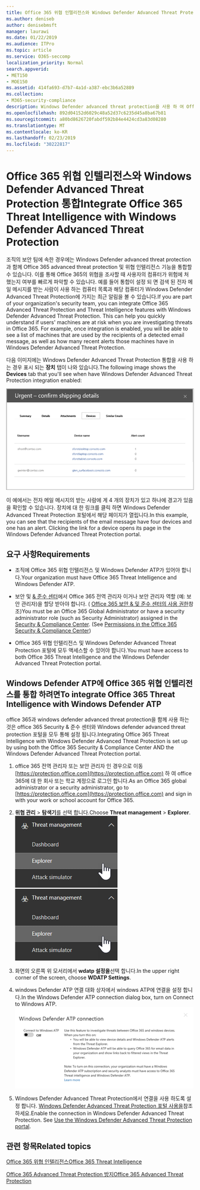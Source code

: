```yaml
---
title: Office 365 위협 인텔리전스와 Windows Defender Advanced Threat Protection 통합
ms.author: deniseb
author: denisebmsft
manager: laurawi
ms.date: 01/22/2019
ms.audience: ITPro
ms.topic: article
ms.service: O365-seccomp
localization_priority: Normal
search.appverid:
- MET150
- MOE150
ms.assetid: 414fa693-d7b7-4a1d-a387-ebc3b6a52889
ms.collection:
- M365-security-compliance
description: Windows Defender advanced threat protection을 사용 하 여 Office 365 advanced threat protection을 통합 하 여 보다 자세한 위협 관리 정보를 확인 합니다.
ms.openlocfilehash: 892d04152d6029c48a52d37c6235d45a8ba67b81
ms.sourcegitcommit: a80bd8626720fabdf592b84e4424cd3a83d08280
ms.translationtype: MT
ms.contentlocale: ko-KR
ms.lasthandoff: 02/23/2019
ms.locfileid: "30222817"
---
```

# <a name="integrate-office-365-threat-intelligence-with-windows-defender-advanced-threat-protection"></a><span data-ttu-id="1f175-103">Office 365 위협 인텔리전스와 Windows Defender Advanced Threat Protection 통합</span><span class="sxs-lookup"><span data-stu-id="1f175-103">Integrate Office 365 Threat Intelligence with Windows Defender Advanced Threat Protection</span></span>

<span data-ttu-id="1f175-p101">조직의 보안 팀에 속한 경우에는 Windows Defender advanced threat protection과 함께 Office 365 advanced threat protection 및 위협 인텔리전스 기능을 통합할 수 있습니다. 이를 통해 Office 365의 위협을 조사할 때 사용자의 컴퓨터가 위험에 처 했는지 여부를 빠르게 파악할 수 있습니다. 예를 들어 통합이 설정 되 면 검색 된 전자 메일 메시지를 받는 사람이 사용 하는 컴퓨터 목록과 해당 컴퓨터가 Windows Defender Advanced Threat Protection에 가지는 최근 알림을 볼 수 있습니다.</span><span class="sxs-lookup"><span data-stu-id="1f175-p101">If you are part of your organization's security team, you can integrate Office 365 Advanced Threat Protection and Threat Intelligence features with Windows Defender Advanced Threat Protection. This can help you quickly understand if users' machines are at risk when you are investigating threats in Office 365. For example, once integration is enabled, you will be able to see a list of machines that are used by the recipients of a detected email message, as well as how many recent alerts those machines have in Windows Defender Advanced Threat Protection.</span></span>
  
<span data-ttu-id="1f175-107">다음 이미지에는 Windows Defender Advanced Threat Protection 통합을 사용 하는 경우 표시 되는 **장치** 탭이 나와 있습니다.</span><span class="sxs-lookup"><span data-stu-id="1f175-107">The following image shows the **Devices** tab that you'll see when have Windows Defender Advanced Threat Protection integration enabled:</span></span> 
  
![Windows Defender ATP가 사용 하도록 설정 되 면 경고가 포함 된 컴퓨터 목록을 볼 수 있습니다.](media/fec928ea-8f0c-44d7-80b9-a2e0a8cd4e89.PNG)
  
<span data-ttu-id="1f175-p102">이 예에서는 전자 메일 메시지의 받는 사람에 게 4 개의 장치가 있고 하나에 경고가 있음을 확인할 수 있습니다. 장치에 대 한 링크를 클릭 하면 Windows Defender Advanced Threat Protection 포털에서 해당 페이지가 열립니다.</span><span class="sxs-lookup"><span data-stu-id="1f175-p102">In this example, you can see that the recipients of the email message have four devices and one has an alert. Clicking the link for a device opens its page in the Windows Defender Advanced Threat Protection portal.</span></span>
  
## <a name="requirements"></a><span data-ttu-id="1f175-111">요구 사항</span><span class="sxs-lookup"><span data-stu-id="1f175-111">Requirements</span></span>

- <span data-ttu-id="1f175-112">조직에 Office 365 위협 인텔리전스 및 Windows Defender ATP가 있어야 합니다.</span><span class="sxs-lookup"><span data-stu-id="1f175-112">Your organization must have Office 365 Threat Intelligence and Windows Defender ATP.</span></span>
    
- <span data-ttu-id="1f175-p103">보안 및 [ &amp; 준수 센터](https://protection.office.com)에서 Office 365 전역 관리자 이거나 보안 관리자 역할 (예: 보안 관리자)을 할당 받아야 합니다. ( [Office 365 보안 &amp; 및 준수 센터의 사용 권한](permissions-in-the-security-and-compliance-center.md)참조)</span><span class="sxs-lookup"><span data-stu-id="1f175-p103">You must be an Office 365 Global Administrator or have a security administrator role (such as Security Administrator) assigned in the [Security &amp; Compliance Center](https://protection.office.com). (See [Permissions in the Office 365 Security &amp; Compliance Center](permissions-in-the-security-and-compliance-center.md))</span></span>
    
- <span data-ttu-id="1f175-115">Office 365 위협 인텔리전스 및 Windows Defender Advanced Threat Protection 포털에 모두 액세스할 수 있어야 합니다.</span><span class="sxs-lookup"><span data-stu-id="1f175-115">You must have access to both Office 365 Threat Intelligence and the Windows Defender Advanced Threat Protection portal.</span></span>
    
## <a name="to-integrate-office-365-threat-intelligence-with-windows-defender-atp"></a><span data-ttu-id="1f175-116">Windows Defender ATP에 Office 365 위협 인텔리전스를 통합 하려면</span><span class="sxs-lookup"><span data-stu-id="1f175-116">To integrate Office 365 Threat Intelligence with Windows Defender ATP</span></span>

<span data-ttu-id="1f175-117">office 365과 windows defender advanced threat protection을 함께 사용 하는 것은 office 365 Security & 준수 센터와 Windows defender advanced threat protection 포털을 모두 통해 설정 됩니다.</span><span class="sxs-lookup"><span data-stu-id="1f175-117">Integrating Office 365 Threat Intelligence with Windows Defender Advanced Threat Protection is set up by using both the Office 365 Security & Compliance Center AND the Windows Defender Advanced Threat Protection portal.</span></span>
  
1. <span data-ttu-id="1f175-118">office 365 전역 관리자 또는 보안 관리자 인 경우으로 이동 [https://protection.office.com](https://protection.office.com) 하 여 office 365에 대 한 회사 또는 학교 계정으로 로그인 합니다.</span><span class="sxs-lookup"><span data-stu-id="1f175-118">As an Office 365 global administrator or a security administrator, go to [https://protection.office.com](https://protection.office.com) and sign in with your work or school account for Office 365.</span></span> 
    
2. <span data-ttu-id="1f175-119">**위협 관리** \> **탐색기**를 선택 합니다.</span><span class="sxs-lookup"><span data-stu-id="1f175-119">Choose **Threat management** \> **Explorer**.</span></span><br><span data-ttu-id="1f175-120">![위협 관리 메뉴의 탐색기](media/ThreatMgmt-Explorer-nav.png)</span><span class="sxs-lookup"><span data-stu-id="1f175-120">![Explorer in Threat Management menu](media/ThreatMgmt-Explorer-nav.png)</span></span><br>
    
3. <span data-ttu-id="1f175-121">화면의 오른쪽 위 모서리에서 **wdatp 설정을**선택 합니다.</span><span class="sxs-lookup"><span data-stu-id="1f175-121">In the upper right corner of the screen, choose **WDATP Settings**.</span></span>
    
4. <span data-ttu-id="1f175-122">windows Defender ATP 연결 대화 상자에서 windows ATP에 연결을 설정 합니다.</span><span class="sxs-lookup"><span data-stu-id="1f175-122">In the Windows Defender ATP connection dialog box, turn on Connect to Windows ATP.</span></span><br>![Windows Defender ATP 연결](media/Explorer-WDATPConnection-dialog.png)<br>
    
5. <span data-ttu-id="1f175-p104">Windows Defender Advanced Threat Protection에서 연결을 사용 하도록 설정 합니다. [Windows Defender Advanced Threat Protection 포털 사용을](https://go.microsoft.com/fwlink/?linkid=859690)참조 하세요.</span><span class="sxs-lookup"><span data-stu-id="1f175-p104">Enable the connection in Windows Defender Advanced Threat Protection. See [Use the Windows Defender Advanced Threat Protection portal](https://go.microsoft.com/fwlink/?linkid=859690).</span></span>

  
## <a name="related-topics"></a><span data-ttu-id="1f175-126">관련 항목</span><span class="sxs-lookup"><span data-stu-id="1f175-126">Related topics</span></span>

[<span data-ttu-id="1f175-127">Office 365 위협 인텔리전스</span><span class="sxs-lookup"><span data-stu-id="1f175-127">Office 365 Threat Intelligence</span></span>](office-365-ti.md)
  
[<span data-ttu-id="1f175-128">Office 365 Advanced Threat Protection 방지</span><span class="sxs-lookup"><span data-stu-id="1f175-128">Office 365 Advanced Threat Protection</span></span>](office-365-atp.md)
  


